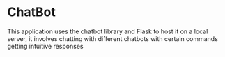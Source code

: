 # ChatBot
This application uses the chatbot library and Flask to host it on a local server, 
it involves chatting with different chatbots with certain commands getting intuitive responses
